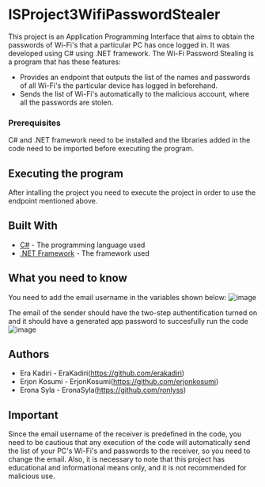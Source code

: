 # ISProject3WifiPasswordStealer

This project is an Application Programming Interface that aims to obtain the passwords of Wi-Fi's that a particular PC has once logged in. It was developed using C# using .NET framework.
The Wi-Fi Password Stealing is a program that has these features:
  - Provides an endpoint that outputs the list of the names and passwords of all Wi-Fi's the particular device has logged in beforehand.
  - Sends the list of Wi-Fi's automatically to the malicious account, where all the passwords are stolen.

### Prerequisites

C# and .NET framework need to be installed and the libraries added in the code need to be imported before executing the program.

## Executing the program

After intalling the project you need to execute the project in order to use the endpoint mentioned above.

## Built With

* [C#](https://docs.microsoft.com/en-us/dotnet/csharp/) - The programming language used
* [.NET Framework](https://docs.microsoft.com/en-us/dotnet/framework/) - The framework used

## What you need to know

You need to add the email username in the variables shown below:
![image](https://user-images.githubusercontent.com/73954017/211196437-255e25e9-71f3-481e-945b-57157012fe08.png)

The email of the sender should have the two-step authentification turned on and it should have a generated app password to succesfully run the code
![image](https://user-images.githubusercontent.com/73954017/211196185-2fc929dc-c487-44aa-bbeb-9dc2144ce9ee.png)


## Authors

* Era Kadiri - EraKadiri(https://github.com/erakadiri)
* Erjon Kosumi - ErjonKosumi(https://github.com/erjonkosumi)
* Erona Syla - EronaSyla(https://github.com/ronlyss)

## Important

Since the email username of the receiver is predefined in the code, you need to be cautious that any execution of the code will automatically send the list of your PC's Wi-Fi's and passwords to the receiver, so you need to change the email. Also, it is necessary to note that this project has educational and informational means only, and it is not recommended for malicious use.
